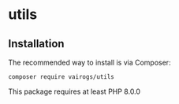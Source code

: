 # utils

Installation
------------

The recommended way to install is via Composer:

```
composer require vairogs/utils
```

This package requires at least PHP 8.0.0
